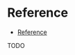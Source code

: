 # Reference

<!--ts-->
   * [Reference](#reference)

<!-- Added by: martinus, at: Sa Okt 19 12:28:06 CEST 2019 -->

<!--te-->

TODO